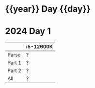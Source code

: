 # {{year}} Day {{day}}

# 2024 Day 1

|        | i5-12600K |
| ------ | --------- |
| Parse  | ?         |
| Part 1 | ?         |
| Part 2 | ?         |
| All    | ?         |
